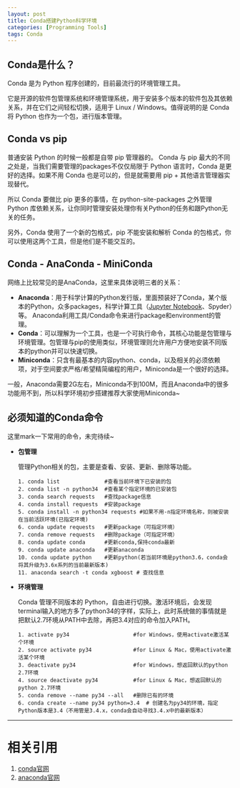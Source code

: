 ```yaml
---
layout: post
title: Conda搭建Python科学环境
categories: [Programming Tools]
tags: Conda
---
```


## Conda是什么？
Conda 是为 Python 程序创建的，目前最流行的环境管理工具。

它是开源的软件包管理系统和环境管理系统，用于安装多个版本的软件包及其依赖关系，并在它们之间轻松切换，适用于 Linux / Windows。值得说明的是 Conda 将 Python 也作为一个包，进行版本管理。

## Conda vs pip
普通安装 Python 的时候一般都是自带 pip 管理器的。 Conda 与 pip 最大的不同之处是，当我们需要管理的packages不仅仅局限于 Python 语言时，Conda 是更好的选择。如果不用 Conda 也是可以的，但是就需要用 pip + 其他语言管理器实现替代。

所以 Conda 要做比 pip 更多的事情，在 python-site-packages 之外管理 Python 库依赖关系，让你同时管理安装处理你有关Python的任务和跟Python无关的任务。

另外，Conda 使用了一个新的包格式，pip 不能安装和解析 Conda 的包格式，你可以使用这两个工具，但是他们是不能交互的。

## Conda - AnaConda - MiniConda
网络上比较常见的是AnaConda，这里来具体说明三者的关系：

- **Anaconda**：用于科学计算的Python发行版，里面预装好了Conda，某个版本的Python，众多packages，科学计算工具（[Jupyter Notebook](/blog/JupyterNotebook.html)、Spyder）等。 Anaconda利用工具/Conda命令来进行package和environment的管理。
- **Conda**：可以理解为一个工具，也是一个可执行命令，其核心功能是包管理与环境管理。包管理与pip的使用类似，环境管理则允许用户方便地安装不同版本的python并可以快速切换。
- **Miniconda**：只含有最基本的内容python、conda，以及相关的必须依赖项，对于空间要求严格/希望精简编程的用户，Miniconda是一个很好的选择。

一般，Anaconda需要2G左右，Miniconda不到100M，而且Anaconda中的很多功能用不到，所以科学环境初步搭建推荐大家使用Miniconda~


## 必须知道的Conda命令
这里mark一下常用的命令，未完待续~

- **包管理**

    管理Python相关的包，主要是查看、安装、更新、删除等功能。
    ```
    1. conda list              #查看当前环境下已安装的包
    2. conda list -n python34  #查看某个指定环境的已安装包
    3. conda search requests   #查找package信息
    4. conda install requests  #安装package
    5. conda install -n python34 requests #如果不用-n指定环境名称，则被安装在当前活跃环境(已指定环境)
    6. conda update requests   #更新package（可指定环境）
    7. conda remove requests   #删除package（可指定环境）
    8. conda update conda      #更新conda,保持conda最新
    9. conda update anaconda   #更新anaconda
    10. conda update python    #更新python(若当前环境是python3.6，conda会将其升级为3.6x系列的当前最新版本)
    11. anaconda search -t conda xgboost # 查找信息
    ```


- **环境管理**

    Conda 管理不同版本的 Python，自由进行切换。激活环境后，会发现terminal输入的地方多了python34的字样，实际上，此时系统做的事情就是把默认2.7环境从PATH中去除，再把3.4对应的命令加入PATH。
    ```
    1. activate py34                    #for Windows，使用activate激活某个环境
    2. source activate py34             #for Linux & Mac，使用activate激活某个环境
    3. deactivate py34                  #for Windows，想返回默认的python 2.7环境
    4. source deactivate py34           #for Linux & Mac，想返回默认的python 2.7环境
    5. conda remove --name py34 --all   #删除已有的环境
    6. conda create --name py34 python=3.4  # 创建名为py34的环境，指定Python版本是3.4（不用管是3.4.x，conda会自动寻找3.4.x中的最新版本）
    ```


---
# 相关引用
1. [conda官网](https://conda.io/en/latest/)
2. [anaconda官网](https://www.anaconda.com/)